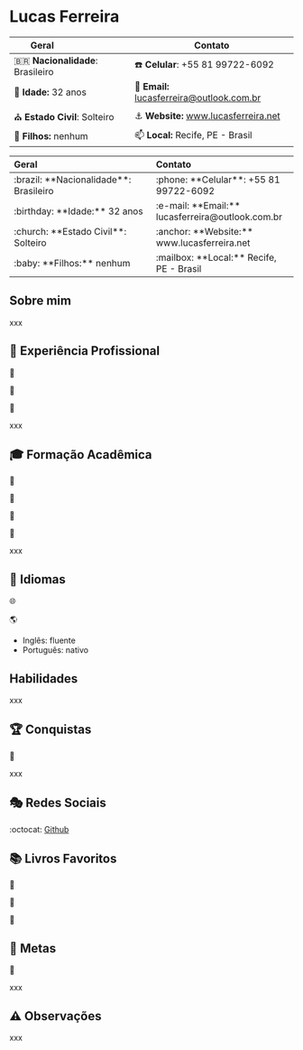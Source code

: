 # Lucas Ferreira

| <div style="width:100px;">Geral</div>     | Contato                                          |
|----------------------------------------|--------------------------------------------------|
| :brazil: **Nacionalidade**: Brasileiro | :phone: **Celular**: +55 81 99722-6092           |
| :birthday: **Idade:** 32 anos          | :e-mail: **Email:** lucasferreira@outlook.com.br |
| :church: **Estado Civil**: Solteiro    | :anchor: **Website:** www.lucasferreira.net      |
| :baby: **Filhos:** nenhum              | :mailbox: **Local:** Recife, PE - Brasil         |


<table>
  <colgroup>
    <col style="width:100px">
    <col style="width:50%">
  </colgroup>
  <thead style="text-align:left;">
    <tr>
      <th id="d15541e77">Geral</th>
      <th id="d15541e83">Contato</th>
    </tr>
  </thead>
  <tbody>
    <tr>
      <td headers="d15541e80 ">:brazil: **Nacionalidade**: Brasileiro</td>
      <td headers="d15541e83 ">:phone: **Celular**: +55 81 99722-6092</td>
    </tr>
    <tr>
      <td headers="d15541e80 ">:birthday: **Idade:** 32 anos</td>
      <td headers="d15541e83 ">:e-mail: **Email:** lucasferreira@outlook.com.br</td>
    </tr>
    <tr>
      <td headers="d15541e80 ">:church: **Estado Civil**: Solteiro</td>
      <td headers="d15541e83 ">:anchor: **Website:** www.lucasferreira.net</td>
    </tr>
    <tr>
      <td headers="d15541e80 ">:baby: **Filhos:** nenhum</td>
      <td headers="d15541e83 ">:mailbox: **Local:** Recife, PE - Brasil </td>
    </tr>
  </tbody>
</table>

## Sobre mim

xxx

## :briefcase: Experiência Profissional

:office:

:link:

:calendar:

xxx

## :mortar_board: Formação Acadêmica

:closed_book:

:green_book:

:blue_book:

:orange_book:

xxx

## :speech_balloon: Idiomas

:globe_with_meridians:

:earth_americas:

- Inglês: fluente
- Português: nativo

## Habilidades

xxx

## :trophy: Conquistas

:1st_place_medal:

xxx

## :performing_arts: Redes Sociais

:octocat: [Github](https://www.github.com/lflucasferreira)

## :books: Livros Favoritos

:book:

:bookmark:

:dart:

## :triangular_flag_on_post: Metas

:dart:

xxx

## :warning: Observações

xxx
